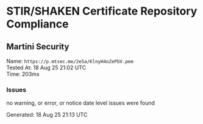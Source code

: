 # STIR/SHAKEN Certificate Repository Compliance

## Martini Security

Name: `https://p.mtsec.me/2e5a/KlnyH4oZePbV.pem`\
Tested At: 18 Aug 25 21:02 UTC\
Time: 203ms

### Issues

no warning, or error, or notice date level issues were found

Generated: 18 Aug 25 21:13 UTC